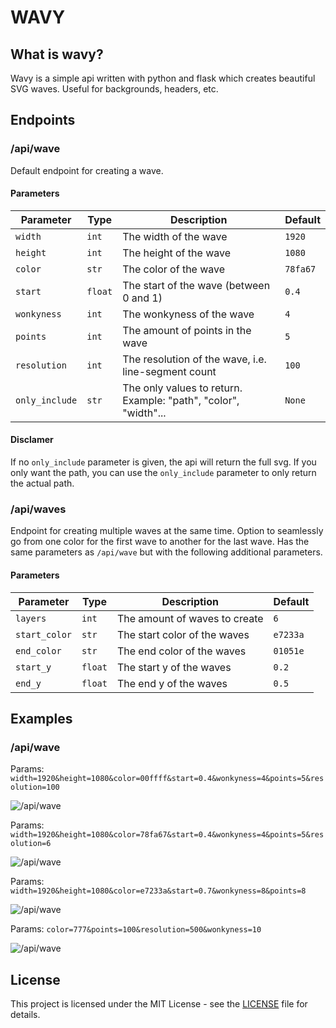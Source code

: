 # WAVY

## What is wavy?

Wavy is a simple api written with python and flask which creates beautiful SVG waves. Useful for backgrounds, headers, etc.

## Endpoints

### /api/wave

Default endpoint for creating a wave.

#### Parameters

| Parameter      | Type    | Description                                                     | Default  |
| -------------- | ------- | --------------------------------------------------------------- | -------- |
| `width`        | `int`   | The width of the wave                                           | `1920`   |
| `height`       | `int`   | The height of the wave                                          | `1080`   |
| `color`        | `str`   | The color of the wave                                           | `78fa67` |
| `start`        | `float` | The start of the wave (between 0 and 1)                         | `0.4`    |
| `wonkyness`    | `int`   | The wonkyness of the wave                                       | `4`      |
| `points`       | `int`   | The amount of points in the wave                                | `5`      |
| `resolution`   | `int`   | The resolution of the wave, i.e. line-segment count             | `100`    |
| `only_include` | `str`   | The only values to return. Example: "path", "color", "width"... | `None`   |

#### Disclamer

If no `only_include` parameter is given, the api will return the full svg. If you only want the path, you can use the `only_include` parameter to only return the actual path.

### /api/waves

Endpoint for creating multiple waves at the same time. Option to seamlessly go from one color for the first wave to another for the last wave. Has the same parameters as `/api/wave` but with the following additional parameters.

#### Parameters

| Parameter     | Type    | Description                   | Default  |
| ------------- | ------- | ----------------------------- | -------- |
| `layers`      | `int`   | The amount of waves to create | `6`      |
| `start_color` | `str`   | The start color of the waves  | `e7233a` |
| `end_color`   | `str`   | The end color of the waves    | `01051e` |
| `start_y`     | `float` | The start y of the waves      | `0.2`    |
| `end_y`       | `float` | The end y of the waves        | `0.5`    |

## Examples

### /api/wave

Params: `width=1920&height=1080&color=00ffff&start=0.4&wonkyness=4&points=5&resolution=100`

![/api/wave](https://wavy-runarmod.vercel.app/api/wave?width=1920&height=1080&color=00ffff&start=0.4&wonkyness=4&points=5&resolution=100)

Params: `width=1920&height=1080&color=78fa67&start=0.4&wonkyness=4&points=5&resolution=6`

![/api/wave](https://wavy-runarmod.vercel.app/api/wave?width=1920&height=1080&color=78fa67&start=0.4&wonkyness=4&points=5&resolution=6)

Params: `width=1920&height=1080&color=e7233a&start=0.7&wonkyness=8&points=8`

![/api/wave](https://wavy-runarmod.vercel.app/api/wave?width=1920&height=1080&color=e7233a&start=0.7&wonkyness=8&points=8)

Params: `color=777&points=100&resolution=500&wonkyness=10`

![/api/wave](https://wavy-runarmod.vercel.app/api/wave?color=777&points=100&resolution=500)

## License

This project is licensed under the MIT License - see the [LICENSE](LICENSE) file for details.
